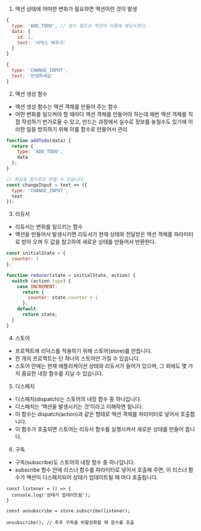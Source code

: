 1. 액션
상태에 어떠한 변화가 필요하면 액션이란 것이 발생

```javascript
{
  type: 'ADD_TODO', // 필수 필드로 액션의 이름에 해당ㅎ한다.
  data: {
    id: 1,
    text: '리덕스 배우기'
  }
}

{
  type: 'CHANGE_INPUT',
  text: '안녕하세요'
}
```

2. 액션 생성 함수
- 액션 생성 함수는 액션 객체를 만들어 주는 함수
- 어떤 변화를 일으켜야 할 때마다 액션 객체를 만들어야 하는데 매번 액션 객체를 직접 작성하기 번거로울 수 있고, 만드는 과정에서 실수로 정보를 놓칠수도 있기에 이러한 일을 방지하기 위해 이를 함수로 만들어서 관리

```javascript
function addTodo(data) {
  return {
    type: 'ADD_TODO',
    data
  };
}

// 화살표 함수로도 만들 수 있습니다.
const changeInput = text => ({
  type: 'CHANGE_INPUT',
  text
});
```

3. 리듀서
- 리듀서는 변화를 일으키는 함수
- 액션을 만들어서 발생시키면 리듀서가 현재 상태와 전달받은 액션 객체를 파라미터로 받아 오며 두 값을 참고하여 새로운 상태를 만들어서 반환한다.

```javascript
const initialState = {
  counter: 1
};

function reducer(state = initialState, action) {
  switch (action.type) {
    case INCREMENT:
      return {
        counter: state.counter + 1
      };
    default:
      return state;
  }
}
```

4. 스토어
- 프로젝트에 리덕스를 적용하기 위해 스토어(store)를 만듭니다.
- 한 개의 프로젝트는 단 하나의 스토어만 가질 수 있습니다.
- 스토어 안에는 현재 애플리케이션 상태와 리듀서가 들어가 있으며, 그 외에도 몇 가지 중요한 내장 함수를 지닐 수 있습니다.

5. 디스패치
- 디스패치(dispatch)는 스토어의 내장 함수 중 하나입니다.
- 디스패치는 ‘액션을 발생시키는 것’이라고 이해하면 됩니다. 
- 이 함수는 dispatch(action)과 같은 형태로 액션 객체를 파라미터로 넣어서 호출합니다.
- 이 함수가 호출되면 스토어는 리듀서 함수를 실행시켜서 새로운 상태를 만들어 줍니다.

6. 구독
- 구독(subscribe)도 스토어의 내장 함수 중 하나입니다.
- subscribe 함수 안에 리스너 함수를 파라미터로 넣어서 호출해 주면, 이 리스너 함수가 액션이 디스패치되어 상태가 업데이트될 때 마다 호출됩니다.

```
const listener = () => {
  console.log('상태가 업데이트됨');
}

const unsubscribe = store.subscribe(listener);

unsubscribe(); // 추후 구독을 비활성화할 때 함수를 호출
```
